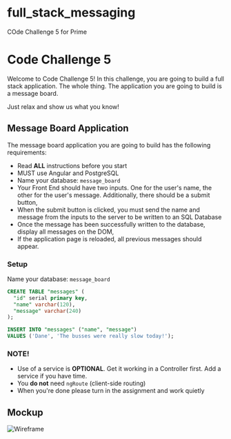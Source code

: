 # full_stack_messaging
COde Challenge 5 for Prime

# Code Challenge 5

Welcome to Code Challenge 5! In this challenge, you are going to build a full stack application. The whole thing. The application you are going to build is a message board. 

Just relax and show us what you know!

## Message Board Application

The message board application you are going to build has the following requirements:

* Read **ALL** instructions before you start
* MUST use Angular and PostgreSQL
* Name your database: `message_board`
* Your Front End should have two inputs. One for the user's name, the other for the user's message. Additionally, there should be a submit button,
* When the submit button is clicked, you must send the name and message from the inputs to the server to be written to an SQL Database
* Once the message has been successfully written to the database, display all messages on the DOM,
* If the application page is reloaded, all previous messages should appear.

### Setup

Name your database: `message_board`

```SQL
CREATE TABLE "messages" (
  "id" serial primary key,
  "name" varchar(120),
  "message" varchar(240)
);

INSERT INTO "messages" ("name", "message")
VALUES ('Dane', 'The busses were really slow today!');
```

### NOTE!

* Use of a service is **OPTIONAL**. Get it working in a Controller first. Add a service if you have time.
* You **do not** need `ngRoute` (client-side routing)
* When you're done please turn in the assignment and work quietly

## Mockup

![Wireframe](images/wireframe.png)




